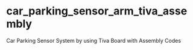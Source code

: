 # car_parking_sensor_arm_tiva_assembly
Car Parking Sensor System by using Tiva Board with Assembly Codes
